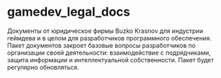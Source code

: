 # gamedev_legal_docs
Документы от юридическое фирмы Buzko Krasnov для индустрии геймдева и в целом для разработчиков программного обеспечения. Пакет документов закроет базовые вопросы разработчиков по организации своей деятельности: взаимодействие с подрядчиками, защита информации и интеллектуальной собственности. Пакет будет регулярно обновляться.
